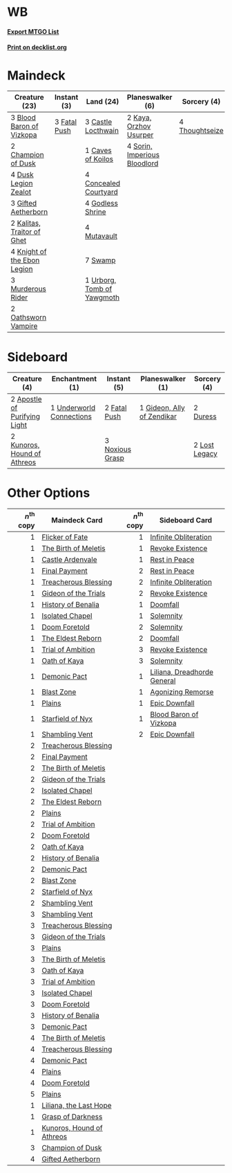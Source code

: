 # WB

#### [Export MTGO List](../collection/WB/WB.txt)
#### [Print on decklist.org](http://decklist.org/?deckmain=3%09Blood%20Baron%20of%20Vizkopa%0A3%09Castle%20Locthwain%0A1%09Caves%20of%20Koilos%0A2%09Champion%20of%20Dusk%0A4%09Concealed%20Courtyard%0A4%09Dusk%20Legion%20Zealot%0A3%09Fatal%20Push%0A3%09Gifted%20Aetherborn%0A4%09Godless%20Shrine%0A2%09Kalitas,%20Traitor%20of%20Ghet%0A2%09Kaya,%20Orzhov%20Usurper%0A4%09Knight%20of%20the%20Ebon%20Legion%0A3%09Murderous%20Rider%0A4%09Mutavault%0A2%09Oathsworn%20Vampire%0A4%09Sorin,%20Imperious%20Bloodlord%0A7%09Swamp%0A4%09Thoughtseize%0A1%09Urborg,%20Tomb%20of%20Yawgmoth&deckside=2%09Apostle%20of%20Purifying%20Light%0A2%09Duress%0A2%09Fatal%20Push%0A1%09Gideon,%20Ally%20of%20Zendikar%0A2%09Kunoros,%20Hound%20of%20Athreos%0A2%09Lost%20Legacy%0A3%09Noxious%20Grasp%0A1%09Underworld%20Connections)
# Maindeck

|                                            Creature (23)                                             |                                      Instant (3)                                      |                                              Land (24)                                              |                                           Planeswalker (6)                                            |                                       Sorcery (4)                                       |
|------------------------------------------------------------------------------------------------------|---------------------------------------------------------------------------------------|-----------------------------------------------------------------------------------------------------|-------------------------------------------------------------------------------------------------------|-----------------------------------------------------------------------------------------|
|3 [Blood Baron of Vizkopa](http://gatherer.wizards.com/Pages/Card/Details.aspx?multiverseid=433096)   |3 [Fatal Push](http://gatherer.wizards.com/Pages/Card/Details.aspx?multiverseid=423724)|3 [Castle Locthwain](http://gatherer.wizards.com/Pages/Card/Details.aspx?multiverseid=473203)        |2 [Kaya, Orzhov Usurper](http://gatherer.wizards.com/Pages/Card/Details.aspx?multiverseid=460129)      |4 [Thoughtseize](http://gatherer.wizards.com/Pages/Card/Details.aspx?multiverseid=438676)|
|2 [Champion of Dusk](http://gatherer.wizards.com/Pages/Card/Details.aspx?multiverseid=439721)         |                                                                                       |1 [Caves of Koilos](http://gatherer.wizards.com/Pages/Card/Details.aspx?multiverseid=129497)         |4 [Sorin, Imperious Bloodlord](http://gatherer.wizards.com/Pages/Card/Details.aspx?multiverseid=466869)|                                                                                         |
|4 [Dusk Legion Zealot](http://gatherer.wizards.com/Pages/Card/Details.aspx?multiverseid=442078)       |                                                                                       |4 [Concealed Courtyard](http://gatherer.wizards.com/Pages/Card/Details.aspx?multiverseid=417818)     |                                                                                                       |                                                                                         |
|3 [Gifted Aetherborn](http://gatherer.wizards.com/Pages/Card/Details.aspx?multiverseid=423728)        |                                                                                       |4 [Godless Shrine](http://gatherer.wizards.com/Pages/Card/Details.aspx?multiverseid=405099)          |                                                                                                       |                                                                                         |
|2 [Kalitas, Traitor of Ghet](http://gatherer.wizards.com/Pages/Card/Details.aspx?multiverseid=407596) |                                                                                       |4 [Mutavault](http://gatherer.wizards.com/Pages/Card/Details.aspx?multiverseid=370733)               |                                                                                                       |                                                                                         |
|4 [Knight of the Ebon Legion](http://gatherer.wizards.com/Pages/Card/Details.aspx?multiverseid=466859)|                                                                                       |7 [Swamp](http://gatherer.wizards.com/Pages/Card/Details.aspx?multiverseid=439858)                   |                                                                                                       |                                                                                         |
|3 [Murderous Rider](http://gatherer.wizards.com/Pages/Card/Details.aspx?multiverseid=473059)          |                                                                                       |1 [Urborg, Tomb of Yawgmoth](http://gatherer.wizards.com/Pages/Card/Details.aspx?multiverseid=383425)|                                                                                                       |                                                                                         |
|2 [Oathsworn Vampire](http://gatherer.wizards.com/Pages/Card/Details.aspx?multiverseid=439737)        |                                                                                       |                                                                                                     |                                                                                                       |                                                                                         |


# Sideboard

|                                             Creature (4)                                              |                                          Enchantment (1)                                          |                                       Instant (5)                                        |                                          Planeswalker (1)                                           |                                      Sorcery (4)                                       |
|-------------------------------------------------------------------------------------------------------|---------------------------------------------------------------------------------------------------|------------------------------------------------------------------------------------------|-----------------------------------------------------------------------------------------------------|----------------------------------------------------------------------------------------|
|2 [Apostle of Purifying Light](http://gatherer.wizards.com/Pages/Card/Details.aspx?multiverseid=466760)|1 [Underworld Connections](http://gatherer.wizards.com/Pages/Card/Details.aspx?multiverseid=405428)|2 [Fatal Push](http://gatherer.wizards.com/Pages/Card/Details.aspx?multiverseid=423724)   |1 [Gideon, Ally of Zendikar](http://gatherer.wizards.com/Pages/Card/Details.aspx?multiverseid=401897)|2 [Duress](http://gatherer.wizards.com/Pages/Card/Details.aspx?multiverseid=14557)      |
|2 [Kunoros, Hound of Athreos](http://gatherer.wizards.com/Pages/Card/Details.aspx?multiverseid=476473) |                                                                                                   |3 [Noxious Grasp](http://gatherer.wizards.com/Pages/Card/Details.aspx?multiverseid=466864)|                                                                                                     |2 [Lost Legacy](http://gatherer.wizards.com/Pages/Card/Details.aspx?multiverseid=417661)|


# Other Options

|*n*<sup>th</sup> copy|                                           Maindeck Card                                            |*n*<sup>th</sup> copy|                                            Sideboard Card                                            |
|--------------------:|----------------------------------------------------------------------------------------------------|--------------------:|------------------------------------------------------------------------------------------------------|
|                    1|[Flicker of Fate](http://gatherer.wizards.com/Pages/Card/Details.aspx?multiverseid=476267)          |                    1|[Infinite Obliteration](http://gatherer.wizards.com/Pages/Card/Details.aspx?multiverseid=398503)      |
|                    1|[The Birth of Meletis](http://gatherer.wizards.com/Pages/Card/Details.aspx?multiverseid=476256)     |                    1|[Revoke Existence](http://gatherer.wizards.com/Pages/Card/Details.aspx?multiverseid=378397)           |
|                    1|[Castle Ardenvale](http://gatherer.wizards.com/Pages/Card/Details.aspx?multiverseid=473200)         |                    1|[Rest in Peace](http://gatherer.wizards.com/Pages/Card/Details.aspx?multiverseid=442021)              |
|                    1|[Final Payment](http://gatherer.wizards.com/Pages/Card/Details.aspx?multiverseid=457315)            |                    2|[Rest in Peace](http://gatherer.wizards.com/Pages/Card/Details.aspx?multiverseid=442021)              |
|                    1|[Treacherous Blessing](http://gatherer.wizards.com/Pages/Card/Details.aspx?multiverseid=476368)     |                    2|[Infinite Obliteration](http://gatherer.wizards.com/Pages/Card/Details.aspx?multiverseid=398503)      |
|                    1|[Gideon of the Trials](http://gatherer.wizards.com/Pages/Card/Details.aspx?multiverseid=426716)     |                    2|[Revoke Existence](http://gatherer.wizards.com/Pages/Card/Details.aspx?multiverseid=378397)           |
|                    1|[History of Benalia](http://gatherer.wizards.com/Pages/Card/Details.aspx?multiverseid=442909)       |                    1|[Doomfall](http://gatherer.wizards.com/Pages/Card/Details.aspx?multiverseid=430751)                   |
|                    1|[Isolated Chapel](http://gatherer.wizards.com/Pages/Card/Details.aspx?multiverseid=443129)          |                    1|[Solemnity](http://gatherer.wizards.com/Pages/Card/Details.aspx?multiverseid=430711)                  |
|                    1|[Doom Foretold](http://gatherer.wizards.com/Pages/Card/Details.aspx?multiverseid=473149)            |                    2|[Solemnity](http://gatherer.wizards.com/Pages/Card/Details.aspx?multiverseid=430711)                  |
|                    1|[The Eldest Reborn](http://gatherer.wizards.com/Pages/Card/Details.aspx?multiverseid=442978)        |                    2|[Doomfall](http://gatherer.wizards.com/Pages/Card/Details.aspx?multiverseid=430751)                   |
|                    1|[Trial of Ambition](http://gatherer.wizards.com/Pages/Card/Details.aspx?multiverseid=426815)        |                    3|[Revoke Existence](http://gatherer.wizards.com/Pages/Card/Details.aspx?multiverseid=378397)           |
|                    1|[Oath of Kaya](http://gatherer.wizards.com/Pages/Card/Details.aspx?multiverseid=461136)             |                    3|[Solemnity](http://gatherer.wizards.com/Pages/Card/Details.aspx?multiverseid=430711)                  |
|                    1|[Demonic Pact](http://gatherer.wizards.com/Pages/Card/Details.aspx?multiverseid=398433)             |                    1|[Liliana, Dreadhorde General](http://gatherer.wizards.com/Pages/Card/Details.aspx?multiverseid=461024)|
|                    1|[Blast Zone](http://gatherer.wizards.com/Pages/Card/Details.aspx?multiverseid=461171)               |                    1|[Agonizing Remorse](http://gatherer.wizards.com/Pages/Card/Details.aspx?multiverseid=476334)          |
|                    1|[Plains](http://gatherer.wizards.com/Pages/Card/Details.aspx?multiverseid=439856)                   |                    1|[Epic Downfall](http://gatherer.wizards.com/Pages/Card/Details.aspx?multiverseid=473047)              |
|                    1|[Starfield of Nyx](http://gatherer.wizards.com/Pages/Card/Details.aspx?multiverseid=398475)         |                    1|[Blood Baron of Vizkopa](http://gatherer.wizards.com/Pages/Card/Details.aspx?multiverseid=433096)     |
|                    1|[Shambling Vent](http://gatherer.wizards.com/Pages/Card/Details.aspx?multiverseid=402031)           |                    2|[Epic Downfall](http://gatherer.wizards.com/Pages/Card/Details.aspx?multiverseid=473047)              |
|                    2|[Treacherous Blessing](http://gatherer.wizards.com/Pages/Card/Details.aspx?multiverseid=476368)     |                     |                                                                                                      |
|                    2|[Final Payment](http://gatherer.wizards.com/Pages/Card/Details.aspx?multiverseid=457315)            |                     |                                                                                                      |
|                    2|[The Birth of Meletis](http://gatherer.wizards.com/Pages/Card/Details.aspx?multiverseid=476256)     |                     |                                                                                                      |
|                    2|[Gideon of the Trials](http://gatherer.wizards.com/Pages/Card/Details.aspx?multiverseid=426716)     |                     |                                                                                                      |
|                    2|[Isolated Chapel](http://gatherer.wizards.com/Pages/Card/Details.aspx?multiverseid=443129)          |                     |                                                                                                      |
|                    2|[The Eldest Reborn](http://gatherer.wizards.com/Pages/Card/Details.aspx?multiverseid=442978)        |                     |                                                                                                      |
|                    2|[Plains](http://gatherer.wizards.com/Pages/Card/Details.aspx?multiverseid=439856)                   |                     |                                                                                                      |
|                    2|[Trial of Ambition](http://gatherer.wizards.com/Pages/Card/Details.aspx?multiverseid=426815)        |                     |                                                                                                      |
|                    2|[Doom Foretold](http://gatherer.wizards.com/Pages/Card/Details.aspx?multiverseid=473149)            |                     |                                                                                                      |
|                    2|[Oath of Kaya](http://gatherer.wizards.com/Pages/Card/Details.aspx?multiverseid=461136)             |                     |                                                                                                      |
|                    2|[History of Benalia](http://gatherer.wizards.com/Pages/Card/Details.aspx?multiverseid=442909)       |                     |                                                                                                      |
|                    2|[Demonic Pact](http://gatherer.wizards.com/Pages/Card/Details.aspx?multiverseid=398433)             |                     |                                                                                                      |
|                    2|[Blast Zone](http://gatherer.wizards.com/Pages/Card/Details.aspx?multiverseid=461171)               |                     |                                                                                                      |
|                    2|[Starfield of Nyx](http://gatherer.wizards.com/Pages/Card/Details.aspx?multiverseid=398475)         |                     |                                                                                                      |
|                    2|[Shambling Vent](http://gatherer.wizards.com/Pages/Card/Details.aspx?multiverseid=402031)           |                     |                                                                                                      |
|                    3|[Shambling Vent](http://gatherer.wizards.com/Pages/Card/Details.aspx?multiverseid=402031)           |                     |                                                                                                      |
|                    3|[Treacherous Blessing](http://gatherer.wizards.com/Pages/Card/Details.aspx?multiverseid=476368)     |                     |                                                                                                      |
|                    3|[Gideon of the Trials](http://gatherer.wizards.com/Pages/Card/Details.aspx?multiverseid=426716)     |                     |                                                                                                      |
|                    3|[Plains](http://gatherer.wizards.com/Pages/Card/Details.aspx?multiverseid=439856)                   |                     |                                                                                                      |
|                    3|[The Birth of Meletis](http://gatherer.wizards.com/Pages/Card/Details.aspx?multiverseid=476256)     |                     |                                                                                                      |
|                    3|[Oath of Kaya](http://gatherer.wizards.com/Pages/Card/Details.aspx?multiverseid=461136)             |                     |                                                                                                      |
|                    3|[Trial of Ambition](http://gatherer.wizards.com/Pages/Card/Details.aspx?multiverseid=426815)        |                     |                                                                                                      |
|                    3|[Isolated Chapel](http://gatherer.wizards.com/Pages/Card/Details.aspx?multiverseid=443129)          |                     |                                                                                                      |
|                    3|[Doom Foretold](http://gatherer.wizards.com/Pages/Card/Details.aspx?multiverseid=473149)            |                     |                                                                                                      |
|                    3|[History of Benalia](http://gatherer.wizards.com/Pages/Card/Details.aspx?multiverseid=442909)       |                     |                                                                                                      |
|                    3|[Demonic Pact](http://gatherer.wizards.com/Pages/Card/Details.aspx?multiverseid=398433)             |                     |                                                                                                      |
|                    4|[The Birth of Meletis](http://gatherer.wizards.com/Pages/Card/Details.aspx?multiverseid=476256)     |                     |                                                                                                      |
|                    4|[Treacherous Blessing](http://gatherer.wizards.com/Pages/Card/Details.aspx?multiverseid=476368)     |                     |                                                                                                      |
|                    4|[Demonic Pact](http://gatherer.wizards.com/Pages/Card/Details.aspx?multiverseid=398433)             |                     |                                                                                                      |
|                    4|[Plains](http://gatherer.wizards.com/Pages/Card/Details.aspx?multiverseid=439856)                   |                     |                                                                                                      |
|                    4|[Doom Foretold](http://gatherer.wizards.com/Pages/Card/Details.aspx?multiverseid=473149)            |                     |                                                                                                      |
|                    5|[Plains](http://gatherer.wizards.com/Pages/Card/Details.aspx?multiverseid=439856)                   |                     |                                                                                                      |
|                    1|[Liliana, the Last Hope](http://gatherer.wizards.com/Pages/Card/Details.aspx?multiverseid=414388)   |                     |                                                                                                      |
|                    1|[Grasp of Darkness](http://gatherer.wizards.com/Pages/Card/Details.aspx?multiverseid=407595)        |                     |                                                                                                      |
|                    1|[Kunoros, Hound of Athreos](http://gatherer.wizards.com/Pages/Card/Details.aspx?multiverseid=476473)|                     |                                                                                                      |
|                    3|[Champion of Dusk](http://gatherer.wizards.com/Pages/Card/Details.aspx?multiverseid=439721)         |                     |                                                                                                      |
|                    4|[Gifted Aetherborn](http://gatherer.wizards.com/Pages/Card/Details.aspx?multiverseid=423728)        |                     |                                                                                                      |


